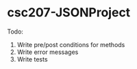 csc207-JSONProject
==================

Todo:  
1) Write pre/post conditions for methods  
2) Write error messages  
3) Write tests  

